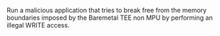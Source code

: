 Run a malicious application that tries to break free from the memory boundaries imposed by the Baremetal TEE non MPU by performing an illegal WRITE access.
